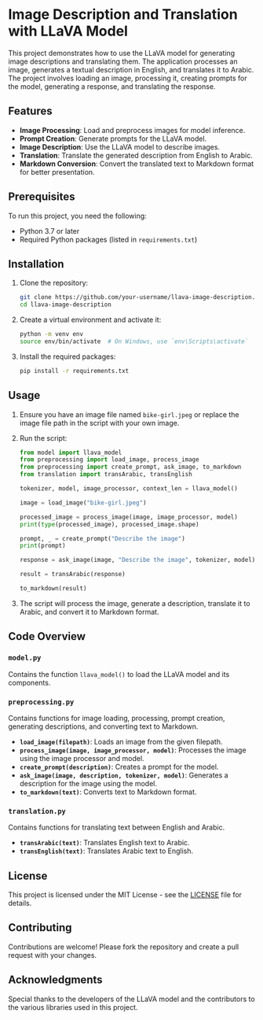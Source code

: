 # Image Description and Translation with LLaVA Model

This project demonstrates how to use the LLaVA model for generating image descriptions and translating them. The application processes an image, generates a textual description in English, and translates it to Arabic. The project involves loading an image, processing it, creating prompts for the model, generating a response, and translating the response.

## Features

- **Image Processing**: Load and preprocess images for model inference.
- **Prompt Creation**: Generate prompts for the LLaVA model.
- **Image Description**: Use the LLaVA model to describe images.
- **Translation**: Translate the generated description from English to Arabic.
- **Markdown Conversion**: Convert the translated text to Markdown format for better presentation.

## Prerequisites

To run this project, you need the following:

- Python 3.7 or later
- Required Python packages (listed in `requirements.txt`)

## Installation

1. Clone the repository:

    ```sh
    git clone https://github.com/your-username/llava-image-description.git
    cd llava-image-description
    ```

2. Create a virtual environment and activate it:

    ```sh
    python -m venv env
    source env/bin/activate  # On Windows, use `env\Scripts\activate`
    ```

3. Install the required packages:

    ```sh
    pip install -r requirements.txt
    ```

## Usage

1. Ensure you have an image file named `bike-girl.jpeg` or replace the image file path in the script with your own image.

2. Run the script:

    ```python
    from model import llava_model
    from preprocessing import load_image, process_image
    from preprocessing import create_prompt, ask_image, to_markdown
    from translation import transArabic, transEnglish

    tokenizer, model, image_processor, context_len = llava_model()

    image = load_image("bike-girl.jpeg")

    processed_image = process_image(image, image_processor, model)
    print(type(processed_image), processed_image.shape)

    prompt, _ = create_prompt("Describe the image")
    print(prompt)

    response = ask_image(image, "Describe the image", tokenizer, model)

    result = transArabic(response)

    to_markdown(result)
    ```

3. The script will process the image, generate a description, translate it to Arabic, and convert it to Markdown format.

## Code Overview

### `model.py`

Contains the function `llava_model()` to load the LLaVA model and its components.

### `preprocessing.py`

Contains functions for image loading, processing, prompt creation, generating descriptions, and converting text to Markdown.

- **`load_image(filepath)`**: Loads an image from the given filepath.
- **`process_image(image, image_processor, model)`**: Processes the image using the image processor and model.
- **`create_prompt(description)`**: Creates a prompt for the model.
- **`ask_image(image, description, tokenizer, model)`**: Generates a description for the image using the model.
- **`to_markdown(text)`**: Converts text to Markdown format.

### `translation.py`

Contains functions for translating text between English and Arabic.

- **`transArabic(text)`**: Translates English text to Arabic.
- **`transEnglish(text)`**: Translates Arabic text to English.

## License

This project is licensed under the MIT License - see the [LICENSE](LICENSE) file for details.

## Contributing

Contributions are welcome! Please fork the repository and create a pull request with your changes.

## Acknowledgments

Special thanks to the developers of the LLaVA model and the contributors to the various libraries used in this project.










